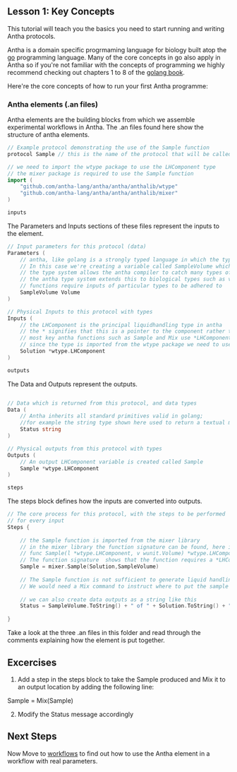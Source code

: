 ## Lesson 1: Key Concepts

This tutorial will teach you the basics you need to start running and writing Antha protocols. 

Antha is a domain specific progrmaming language for biology built atop the [go](golang.org) programming language. Many of the core concepts in go also apply in Antha so if you're not familiar with the concepts of programming we highly recommend checking out chapters 1 to 8 of the [golang book](https://www.golang-book.com/books/intro/1).

Here're the core concepts of how to run your first Antha programme:

### Antha elements (.an files)
Antha elements are the building blocks from which we assemble experimental workflows in Antha. 
The .an files found here show the structure of antha elements. 


```go
// Example protocol demonstrating the use of the Sample function
protocol Sample // this is the name of the protocol that will be called in a workflow or other antha element

```


```go
// we need to import the wtype package to use the LHComponent type
// the mixer package is required to use the Sample function
import (
	"github.com/antha-lang/antha/antha/anthalib/wtype"
	"github.com/antha-lang/antha/antha/anthalib/mixer"
)
```



```go
inputs
```

The Parameters and Inputs sections of these files represent the inputs to the element. 


```go
// Input parameters for this protocol (data)
Parameters (
	// antha, like golang is a strongly typed language in which the type of a variable must be declared.
	// In this case we're creating a variable called SampleVolume which is of type Volume;
	// the type system allows the antha compiler to catch many types of common errors before the programme is run
	// the antha type system extends this to biological types such as volumes here.
	// functions require inputs of particular types to be adhered to
	SampleVolume Volume 
)
```


```go
// Physical Inputs to this protocol with types
Inputs (
	// the LHComponent is the principal liquidhandling type in antha
	// the * signifies that this is a pointer to the component rather than the component itself
	// most key antha functions such as Sample and Mix use *LHComponent rather than LHComponent
	// since the type is imported from the wtype package we need to use  *wtype.LHComponent rather than simply *LHComponent
	Solution *wtype.LHComponent
)
```

```go
outputs
```

The Data and Outputs represent the outputs. 



```go

// Data which is returned from this protocol, and data types
Data (
	// Antha inherits all standard primitives valid in golang; 
	//for example the string type shown here used to return a textual message 
	Status string
)
```


```go
// Physical outputs from this protocol with types
Outputs (
	// An output LHComponent variable is created called Sample
	Sample *wtype.LHComponent
)
```

```go
steps
```

The steps block defines how the inputs are converted into outputs. 

```go
// The core process for this protocol, with the steps to be performed
// for every input
Steps {
	
	// the Sample function is imported from the mixer library
	// in the mixer library the function signature can be found, here it is:
	// func Sample(l *wtype.LHComponent, v wunit.Volume) *wtype.LHComponent {
	// The function signature  shows that the function requires a *LHComponent and a Volume and returns an *LHComponent	
	Sample = mixer.Sample(Solution,SampleVolume)
	
	// The Sample function is not sufficient to generate liquid handling instructions alone,
	// We would need a Mix command to instruct where to put the sample
	
	// we can also create data outputs as a string like this
	Status = SampleVolume.ToString() + " of " + Solution.ToString() + " sampled"
	
}
```


Take a look at the three .an files in this folder and read through the comments explaining how the element is put together. 


## Excercises

1. Add a step in the steps block to take the Sample produced and Mix it to an output location by adding the following line:

Sample = Mix(Sample)

2. Modify the Status message accordingly

## Next Steps

Now Move to [workflows](readme_Lesson1_runningworkflows.md) to find out how to use the Antha element in a workflow with real parameters.

